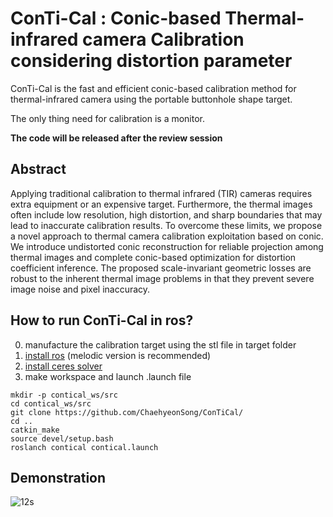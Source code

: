 # ConTi-Cal : Conic-based Thermal-infrared camera Calibration considering distortion parameter

ConTi-Cal is the fast and efficient conic-based calibration method for thermal-infrared camera using the portable buttonhole shape target. 

The only thing need for calibration is a monitor.

**The code will be released after the review session**

## Abstract
Applying traditional calibration to thermal infrared (TIR) cameras requires extra equipment or an expensive target. Furthermore, the thermal images often include low resolution, high distortion, and sharp boundaries that may lead to inaccurate calibration results.
To overcome these limits, we propose a novel approach to thermal camera calibration exploitation based on conic. We introduce undistorted conic reconstruction for reliable projection among thermal images and complete conic-based optimization for distortion coefficient inference. The proposed scale-invariant geometric losses are robust to the inherent thermal image problems in that they prevent severe image noise and pixel inaccuracy.

## How to run ConTi-Cal in ros?
  0. manufacture the calibration target using the stl file in target folder
  1. <a href="http://wiki.ros.org/melodic/Installation/Ubuntu">install ros</a> (melodic version is recommended) 
  2. <a href="http://ceres-solver.org/installation.html">install ceres solver</a> 
  3. make workspace and launch .launch file
  ```
  mkdir -p contical_ws/src
  cd contical_ws/src
  git clone https://github.com/ChaehyeonSong/ConTiCal/
  cd ..
  catkin_make
  source devel/setup.bash
  roslanch contical contical.launch
  ```
## Demonstration
![12s](https://user-images.githubusercontent.com/106569301/194704702-db19ea73-7ec0-4402-9823-36763c5ce042.gif)


